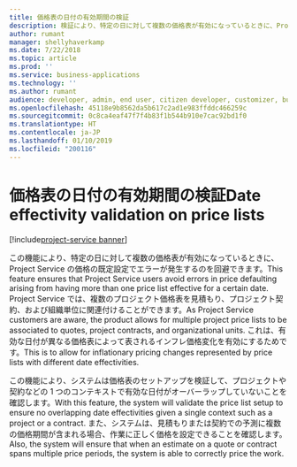 ```yaml
---
title: 価格表の日付の有効期間の検証
description: 検証により、特定の日に対して複数の価格表が有効になっているときに、Project Service の価格の既定設定でエラーが発生するのを回避できます。
author: rumant
manager: shellyhaverkamp
ms.date: 7/22/2018
ms.topic: article
ms.prod: ''
ms.service: business-applications
ms.technology: ''
ms.author: rumant
audience: developer, admin, end user, citizen developer, customizer, business analyst, IT pro
ms.openlocfilehash: 45118e9b8562da5b617c2ad1e983ffddc466259c
ms.sourcegitcommit: 0c8ca4eaf47f7f4b83f1b544b910e7cac92bd1f0
ms.translationtype: HT
ms.contentlocale: ja-JP
ms.lasthandoff: 01/10/2019
ms.locfileid: "200116"
---
```

#   <a name="date-effectivity-validation-on-price-lists"></a><span data-ttu-id="57dac-103">価格表の日付の有効期間の検証</span><span class="sxs-lookup"><span data-stu-id="57dac-103">Date effectivity validation on price lists</span></span>

[!include[project-service banner](../../../includes/project-service.md)]





<span data-ttu-id="57dac-104">この機能により、特定の日に対して複数の価格表が有効になっているときに、Project Service の価格の既定設定でエラーが発生するのを回避できます。</span><span class="sxs-lookup"><span data-stu-id="57dac-104">This feature ensures that Project Service users avoid errors in price defaulting arising from having more than one price list effective for a certain date.</span></span> <span data-ttu-id="57dac-105">Project Service では、複数のプロジェクト価格表を見積もり、プロジェクト契約、および組織単位に関連付けることができます。</span><span class="sxs-lookup"><span data-stu-id="57dac-105">As Project Service customers are aware, the product allows for multiple project price lists to be associated to quotes, project contracts, and organizational units.</span></span> <span data-ttu-id="57dac-106">これは、有効な日付が異なる価格表によって表されるインフレ価格変化を有効にするためです。</span><span class="sxs-lookup"><span data-stu-id="57dac-106">This is to allow for inflationary pricing changes represented by price lists with different date effectivities.</span></span> 

<span data-ttu-id="57dac-107">この機能により、システムは価格表のセットアップを検証して、プロジェクトや契約などの 1 つのコンテキストで有効な日付がオーバーラップしていないことを確認します。</span><span class="sxs-lookup"><span data-stu-id="57dac-107">With this feature, the system will validate the price list setup to ensure no overlapping date effectivities given a single context such as a project or a contract.</span></span> <span data-ttu-id="57dac-108">また、システムは、見積もりまたは契約での予測に複数の価格期間が含まれる場合、作業に正しく価格を設定できることを確認します。</span><span class="sxs-lookup"><span data-stu-id="57dac-108">Also, the system will ensure that when an estimate on a quote or contract spans multiple price periods, the system is able to correctly price the work.</span></span> 
